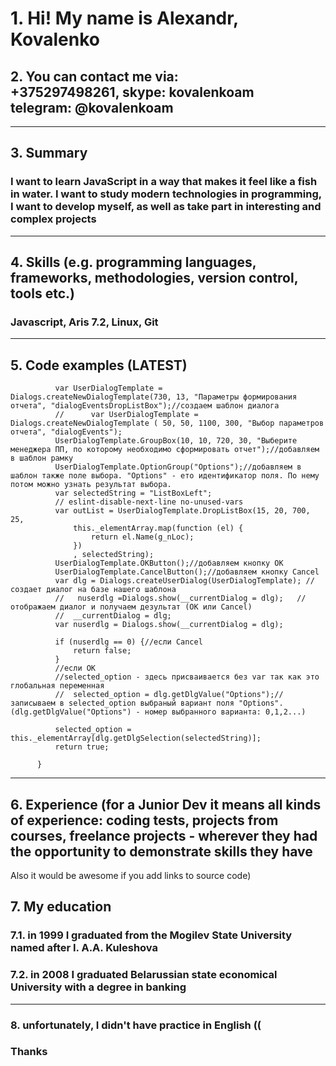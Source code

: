 
# 1. Hi! My name is __Alexandr, Kovalenko__  

## 2. You can contact me via: <br> __**+375297498261, skype: kovalenkoam**__ <br>  __**telegram: @kovalenkoam**__

---

## 3. Summary

### I want to learn JavaScript in a way that makes it feel like a fish in water. I want to study modern technologies in programming, I want to develop myself, as well as take part in interesting and complex projects

---

## 4. Skills (e.g. programming languages, frameworks, methodologies, version control, tools etc.)

### Javascript, Aris 7.2, Linux, Git

---

## 5. Code examples (LATEST)

  ~~~      function DropListBoxView(this._elementArray) {
            var UserDialogTemplate = Dialogs.createNewDialogTemplate(730, 13, "Параметры формирования отчета", "dialogEventsDropListBox");//создаем шаблон диалога
            //      var UserDialogTemplate = Dialogs.createNewDialogTemplate ( 50, 50, 1100, 300, "Выбор параметров отчета", "dialogEvents");
            UserDialogTemplate.GroupBox(10, 10, 720, 30, "Выберите менеджера ПП, по которому необходимо сформировать отчет");//добавляем в шаблон рамку
            UserDialogTemplate.OptionGroup("Options");//добавляем в шаблон также поле выбора. "Options" - ето идентификатор поля. По нему потом можно узнать результат выбора.
            var selectedString = "ListBoxLeft";
            // eslint-disable-next-line no-unused-vars
            var outList = UserDialogTemplate.DropListBox(15, 20, 700, 25,
                this._elementArray.map(function (el) {
                    return el.Name(g_nLoc);
                })
                , selectedString);
            UserDialogTemplate.OKButton();//добавляем кнопку ОК
            UserDialogTemplate.CancelButton();//добавляем кнопку Cancel
            var dlg = Dialogs.createUserDialog(UserDialogTemplate); //создает диалог на базе нашего шаблона
            //   nuserdlg =Dialogs.show(__currentDialog = dlg);   //отображаем диалог и получаем дезультат (ОК или Cancel)
            //  __currentDialog = dlg;
            var nuserdlg = Dialogs.show(__currentDialog = dlg);

            if (nuserdlg == 0) {//если Cancel
                return false;
            }
            //если ОК
            //selected_option - здесь присваивается без var так как это глобальная переменная
            //  selected_option = dlg.getDlgValue("Options");//записываем в selected_option выбраный вариант поля "Options". (dlg.getDlgValue("Options") - номер выбранного варианта: 0,1,2...)

            selected_option = this._elementArray[dlg.getDlgSelection(selectedString)];
            return true;

        }
~~~

---

## 6. Experience (for a Junior Dev it means all kinds of experience: coding tests, projects from courses, freelance projects - wherever they had the opportunity to demonstrate skills they have

Also it would be awesome if you add links to source code)

## 7. My education

### 7.1. in 1999 I graduated from the Mogilev State University named after I. A.A. Kuleshova
  
### 7.2. in 2008 I graduated Belarussian state economical University with a degree in banking

---

### 8. unfortunately, I didn't have practice in English ((

### Thanks
